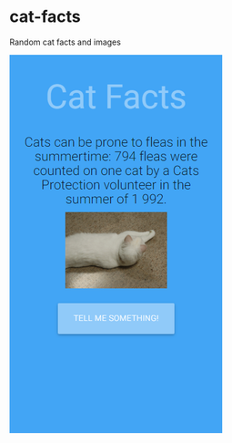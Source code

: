 # cat-facts
Random cat facts and images

![](https://github.com/boulajp/cat-facts/raw/master/demo.png)

